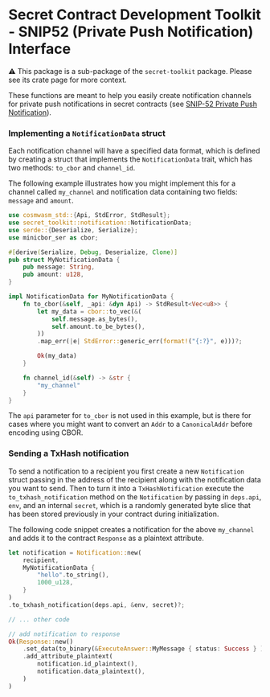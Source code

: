 # Secret Contract Development Toolkit - SNIP52 (Private Push Notification) Interface

⚠️ This package is a sub-package of the `secret-toolkit` package. Please see its crate page for more context.

These functions are meant to help you easily create notification channels for private push notifications in secret contracts (see [SNIP-52 Private Push Notification](https://github.com/SolarRepublic/SNIPs/blob/feat/snip-52/SNIP-52.md)).

### Implementing a `NotificationData` struct

Each notification channel will have a specified data format, which is defined by creating a struct that implements the `NotificationData` trait, which has two methods: `to_cbor` and `channel_id`. 

The following example illustrates how you might implement this for a channel called `my_channel` and notification data containing two fields: `message` and `amount`.

```rust
use cosmwasm_std::{Api, StdError, StdResult};
use secret_toolkit::notification::NotificationData;
use serde::{Deserialize, Serialize};
use minicbor_ser as cbor;

#[derive(Serialize, Debug, Deserialize, Clone)]
pub struct MyNotificationData {
    pub message: String,
    pub amount: u128,
}

impl NotificationData for MyNotificationData {
    fn to_cbor(&self, _api: &dyn Api) -> StdResult<Vec<u8>> {
        let my_data = cbor::to_vec(&(
            self.message.as_bytes(),
            self.amount.to_be_bytes(),
        ))
        .map_err(|e| StdError::generic_err(format!("{:?}", e)))?;

        Ok(my_data)
    }

    fn channel_id(&self) -> &str {
        "my_channel"
    }
}
```

The `api` parameter for `to_cbor` is not used in this example, but is there for cases where you might want to convert an `Addr` to a `CanonicalAddr` before encoding using CBOR.

### Sending a TxHash notification

To send a notification to a recipient you first create a new `Notification` struct passing in the address of the recipient along with the notification data you want to send. Then to turn it into a `TxHashNotification` execute the `to_txhash_notification` method on the `Notification` by passing in `deps.api`, `env`, and an internal `secret`, which is a randomly generated byte slice that has been stored previously in your contract during initialization.

The following code snippet creates a notification for the above `my_channel` and adds it to the contract `Response` as a plaintext attribute.

```rust
let notification = Notification::new(
    recipient,
    MyNotificationData {
        "hello".to_string(),
        1000_u128,
    }
)
.to_txhash_notification(deps.api, &env, secret)?;

// ... other code

// add notification to response
Ok(Response::new()
    .set_data(to_binary(&ExecuteAnswer::MyMessage { status: Success } )?)
    .add_attribute_plaintext(
        notification.id_plaintext(),
        notification.data_plaintext(),
    )
)
```

